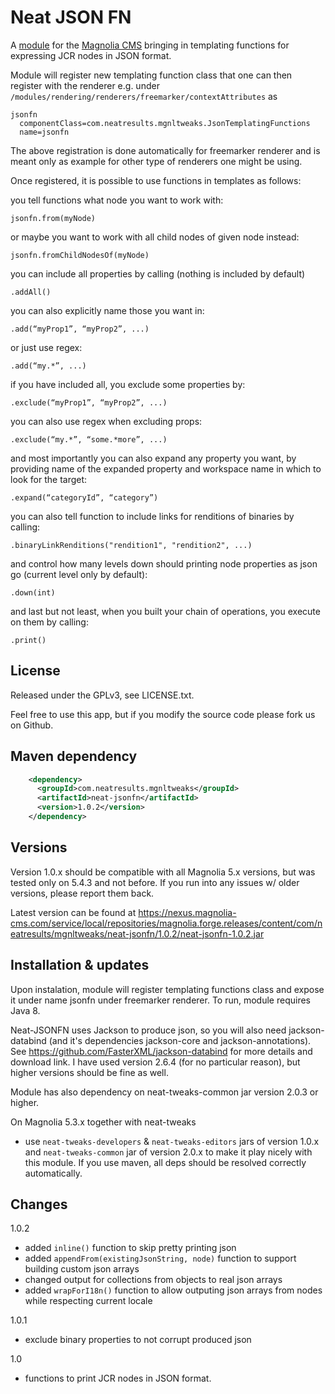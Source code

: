 Neat JSON FN
=======================

A [module](https://documentation.magnolia-cms.com/display/DOCS/Modules) for the [Magnolia CMS](http://www.magnolia-cms.com) bringing in templating functions for expressing JCR nodes in JSON format.

Module will register new templating function class that one can then register with the renderer e.g. under ```/modules/rendering/renderers/freemarker/contextAttributes``` as 

```
jsonfn
  componentClass=com.neatresults.mgnltweaks.JsonTemplatingFunctions
  name=jsonfn
```

The above registration is done automatically for freemarker renderer and is meant only as example for other type of renderers one might be using.

Once registered, it is possible to use functions in templates as follows:

you tell functions what node you want to work with:

```jsonfn.from(myNode) ```

or maybe you want to work with all child nodes of given node instead:

```jsonfn.fromChildNodesOf(myNode) ```

you can include all properties by calling (nothing is included by default)

```.addAll() ```

you can also explicitly name those you want in:

```.add(“myProp1”, “myProp2”, ...) ```

or just use regex:

```.add(“my.*”, ...) ```

if you have included all, you exclude some properties by:

```.exclude(“myProp1”, “myProp2”, ...) ```

you can also use regex when excluding props:

```.exclude(“my.*”, “some.*more”, ...) ```

and most importantly you can also expand any property you want, by providing name of the expanded property and workspace name in which to look for the target:

```.expand(“categoryId”, “category”) ```

you can also tell function to include links for renditions of binaries by calling:

```.binaryLinkRenditions("rendition1", "rendition2", ...) ```

and control how many levels down should printing node properties as json go (current level only by default):

```.down(int) ```

and last but not least, when you built your chain of operations, you execute on them by calling:

```.print() ```


License
-------

Released under the GPLv3, see LICENSE.txt. 

Feel free to use this app, but if you modify the source code please fork us on Github.

Maven dependency
-----------------
```xml
    <dependency>
      <groupId>com.neatresults.mgnltweaks</groupId>
      <artifactId>neat-jsonfn</artifactId>
      <version>1.0.2</version>
    </dependency>
```

Versions
-----------------
Version 1.0.x should be compatible with all Magnolia 5.x versions, but was tested only on 5.4.3 and not before. If you run into any issues w/ older versions, please report them back.

Latest version can be found at https://nexus.magnolia-cms.com/service/local/repositories/magnolia.forge.releases/content/com/neatresults/mgnltweaks/neat-jsonfn/1.0.2/neat-jsonfn-1.0.2.jar

Installation & updates 
-----------------
Upon instalation, module will register templating functions class and expose it under name jsonfn under freemarker renderer. To run, module requires Java 8.

Neat-JSONFN uses Jackson to produce json, so you will also need jackson-databind (and it's dependencies jackson-core and jackson-annotations). See https://github.com/FasterXML/jackson-databind for more details and download link. I have used version 2.6.4 (for no particular reason), but higher versions should be fine as well.

Module has also dependency on neat-tweaks-common jar version 2.0.3 or higher.

On Magnolia 5.3.x together with neat-tweaks
- use ```neat-tweaks-developers``` & ```neat-tweaks-editors``` jars of version 1.0.x and ```neat-tweaks-common``` jar of version 2.0.x to make it play nicely with this module. If you use maven, all deps should be resolved correctly automatically.


Changes
-----------------
1.0.2
- added ```inline()``` function to skip pretty printing json
- added ```appendFrom(existingJsonString, node)``` function to support building custom json arrays
- changed output for collections from objects to real json arrays
- added ```wrapForI18n()``` function to allow outputing json arrays from nodes while respecting current locale

1.0.1
- exclude binary properties to not corrupt produced json

1.0
- functions to print JCR nodes in JSON format.
